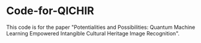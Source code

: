 # Code-for-QICHIR
This code is for the paper "Potentialities and Possibilities: Quantum Machine Learning Empowered Intangible Cultural Heritage Image Recognition".
